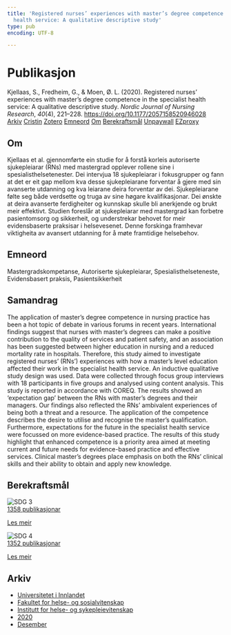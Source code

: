```yaml
---
title: 'Registered nurses’ experiences with master’s degree competence in the specialist
  health service: A qualitative descriptive study'
type: pub
encoding: UTF-8

---
```

<h1>Publikasjon</h1>
<article id="csl-bib-container-3QUXLSL3" class="csl-bib-container">
  <div class="csl-bib-body"> <div class="csl-entry">Kjellaas, S., Fredheim, G., &#38; Moen, Ø. L. (2020). Registered nurses’ experiences with master’s degree competence in the specialist health service: A qualitative descriptive study. <i>Nordic Journal of Nursing Research</i>, <i>40</i>(4), 221–228. <a href="https://doi.org/10.1177/2057158520946028">https://doi.org/10.1177/2057158520946028</a></div> </div>
  <div class="csl-bib-buttons">
    <a href="#taxonomy-article-3QUXLSL3" alt="archive" class="csl-bib-button">Arkiv</a>
    <a href="https://app.cristin.no/results/show.jsf?id=1856158" alt="Cristin" class="csl-bib-button">Cristin</a>
    <a href="http://zotero.org/groups/5881554/items/3QUXLSL3" alt="Zotero" class="csl-bib-button">Zotero</a>
    <a href="#keywords-article-3QUXLSL3" alt="keywords" class="csl-bib-button">Emneord</a>
    <a href="#about-article-3QUXLSL3" alt="about_pub" class="csl-bib-button">Om</a>
    <a href="#sdg-article-3QUXLSL3" alt="sdg" class="csl-bib-button">Berekraftsmål</a>
    <a href="https://journals.sagepub.com/doi/pdf/10.1177/2057158520946028" alt="Unpaywall" class="csl-bib-button">Unpaywall</a>
    <a href="https://journals.sagepub.com/doi/pdf/10.1177/2057158520946028" alt="EZproxy" class="csl-bib-button">EZproxy</a>
  </div>
  <div id="csl-bib-meta-container-3QUXLSL3"></div>
</article>
<div id="csl-bib-meta-3QUXLSL3" class="csl-bib-meta">
  <article id="about-article-3QUXLSL3" class="about_pub-article">
    <h1>Om</h1>
    Kjellaas et al. gjennomførte ein studie for å forstå korleis autoriserte sjukepleiarar (RNs) med mastergrad opplever rollene sine i spesialisthelsetenester. Dei intervjua 18 sjukepleiarar i fokusgrupper og fann at det er eit gap mellom kva desse sjukepleiarane forventar å gjere med sin avanserte utdanning og kva leiarane deira forventar av dei. Sjukepleiarane følte seg både verdsette og truga av sine høgare kvalifikasjonar. Dei ønskte at deira avanserte ferdigheiter og kunnskap skulle bli anerkjende og brukt meir effektivt. Studien foreslår at sjukepleiarar med mastergrad kan forbetre pasientomsorg og sikkerheit, og understrekar behovet for meir evidensbaserte praksisar i helsevesenet. Denne forskinga framhevar viktigheita av avansert utdanning for å møte framtidige helsebehov.
  </article>
  <article id="keywords-article-3QUXLSL3" class="keywords-article">
    <h1>Emneord</h1>
    Mastergradskompetanse, Autoriserte sjukepleiarar, Spesialisthelseteneste, Evidensbasert praksis, Pasientsikkerheit
  </article>
  <article id="abstract-article-3QUXLSL3" class="abstract-article">
    <h1>Samandrag</h1>
    The application of master’s degree competence in nursing practice has been a hot topic of debate in various forums in recent years. International findings suggest that nurses with master’s degrees can make a positive contribution to the quality of services and patient safety, and an association has been suggested between higher education in nursing and a reduced mortality rate in hospitals. Therefore, this study aimed to investigate registered nurses’ (RNs’) experiences with how a master’s level education affected their work in the specialist health service. An inductive qualitative study design was used. Data were collected through focus group interviews with 18 participants in five groups and analysed using content analysis. This study is reported in accordance with COREQ. The results showed an ‘expectation gap’ between the RNs with master’s degrees and their managers. Our findings also reflected the RNs’ ambivalent experiences of being both a threat and a resource. The application of the competence describes the desire to utilise and recognise the master’s qualification. Furthermore, expectations for the future in the specialist health service were focussed on more evidence-based practice. The results of this study highlight that enhanced competence is a priority area aimed at meeting current and future needs for evidence-based practice and effective services. Clinical master’s degrees place emphasis on both the RNs’ clinical skills and their ability to obtain and apply new knowledge.
  </article>
  <article id="sdg-article-3QUXLSL3" class="sdg-article">
    <h1>Berekraftsmål</h1>
    <div class="sdg-container"><div id="sdg3" class="sdg">
        <img src="{{< params subfolder >}}images/sdg/sdg03_nn.png" class="image" alt="SDG 3">
        <div class="sdg-overlay">
          <a href="{{< params subfolder >}}nn/archive/?sdg=3#archive" class="sdg-publication-count"><span>1358</span> publikasjonar</a>
          <p><a href="https://fn.no/om-fn/fns-baerekraftsmaal/god-helse-og-livskvalitet?lang=nno-NO" class="sdg-read-more">Les meir</a></p>
        </div>
      </div> <div id="sdg4" class="sdg">
        <img src="{{< params subfolder >}}images/sdg/sdg04_nn.png" class="image" alt="SDG 4">
        <div class="sdg-overlay">
          <a href="{{< params subfolder >}}nn/archive/?sdg=4#archive" class="sdg-publication-count"><span>1352</span> publikasjonar</a>
          <p><a href="https://fn.no/om-fn/fns-baerekraftsmaal/god-utdanning?lang=nno-NO" class="sdg-read-more">Les meir</a></p>
        </div>
      </div></div>
  </article>
  <article id="taxonomy-article-3QUXLSL3" class="taxonomy-article">
    <h1>Arkiv</h1>
    <ul>
      <li><a href="{{< params subfolder >}}nn/archive/?key=3DCRN523">Universitetet i Innlandet</a></li>
      <li><a href="{{< params subfolder >}}nn/archive/?key=IDKFS3MX">Fakultet for helse- og sosialvitenskap</a></li>
      <li><a href="{{< params subfolder >}}nn/archive/?key=GTV4ECMZ">Institutt for helse- og sykepleievitenskap</a></li>
      <li><a href="{{< params subfolder >}}nn/archive/?key=LNJIKLR2">2020</a></li>
      <li><a href="{{< params subfolder >}}nn/archive/?key=8WRHW5N7">Desember</a></li>
    </ul>
  </article>
</div>
